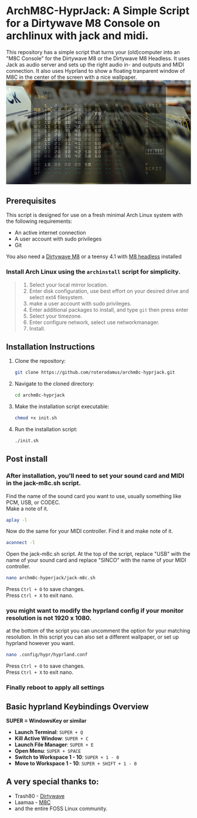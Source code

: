# ArchM8C-HyprJack: A Simple Script for a Dirtywave M8 Console on archlinux with jack and midi.
This repository has a simple script that turns your (old)computer into an "M8C Console" for the Dirtywave M8 or the Dirtywave M8 Headless. 
It uses Jack as audio server and sets up the right audio in- and outputs and MIDI connection. It also uses Hyprland to show a floating tranparent window of M8C in the center of the screen with a nice wallpaper.
![Screenshot](.Screenshot.png)

## Prerequisites

This script is designed for use on a fresh minimal Arch Linux system with the following requirements:

- An active internet connection
- A user account with sudo privileges
- Git

You also need a [Dirtywave M8](https://dirtywave.com/products/m8-tracker-model-02) or a teensy 4.1 with [M8 headless](https://github.com/Dirtywave/M8HeadlessFirmware) installed


### Install Arch Linux using the `archinstall` script for simplicity.

>1. Select your local mirror location.
>2. Enter disk configuration, use best effort on your desired drive and select ext4 filesystem.
>3. make a user account with sudo privileges.
>4. Enter additional packages to install, and type `git` then press enter
>5. Select your timezone.
>6. Enter configure network, select use networkmanager.
>7. Install.


## Installation Instructions


1. Clone the repository:
   ```bash
   git clone https://github.com/roterodamus/archm8c-hyprjack.git
   ```

2. Navigate to the cloned directory:
   ```bash
   cd archm8c-hyprjack
   ```

3. Make the installation script executable:
   ```bash
   chmod +x init.sh
   ```

4. Run the installation script:
   ```bash
   ./init.sh
   ```
## Post install

### After installation, you'll need to set your sound card and MIDI in the jack-m8c.sh script. 

Find the name of the sound card you want to use, usually something like PCM, USB, or CODEC.  
Make a note of it. 
 ```bash
aplay -l
 ```
 Now do the same for your MIDI controller. Find it and make note of it.
 ```bash
aconnect -l
 ``` 
 Open the jack-m8c.sh script.
 At the top of the script, replace "USB" with the name of your sound card and replace "SINCO" with the name of your MIDI controller. 
 ```bash
nano archm8c-hyperjack/jack-m8c.sh  
 ```
 

Press `Ctrl + O` to save changes.  
Press `Ctrl + X` to exit nano.

### you might want to modify the hyprland config if your monitor resolution is not 1920 x 1080.
at the bottom of the script you can uncomment the option for your matching resolution.
In this script you can also set a different wallpaper, or set up hyprland however you want.

 ```bash
nano .config/hypr/hyprland.conf
 ```
Press `Ctrl + O` to save changes.  
Press `Ctrl + X` to exit nano.

### Finally reboot to apply all settings

## Basic hyprland Keybindings Overview

**SUPER = WindowsKey or similar**

- **Launch Terminal**: `SUPER + Q` 
- **Kill Active Window**: `SUPER + C`
- **Launch File Manager**: `SUPER + E`
- **Open Menu**: `SUPER + SPACE`
- **Switch to Workspace 1 - 10**: `SUPER + 1 - 0`
- **Move to Workspace 1 - 10**: `SUPER + SHIFT + 1 - 0`

## A very special thanks to:

- Trash80 - [Dirtywave](https://dirtywave.com/)
- Laamaa  - [M8C](https://github.com/laamaa/m8c)
- and the entire FOSS Linux community.
